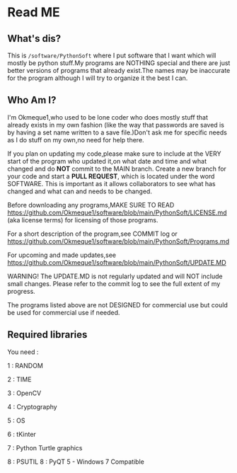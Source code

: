 # Read ME

## What's dis?

This is `/software/PythonSoft` where I put software that I want which will mostly be python stuff.My programs are NOTHING special and there are just better versions of programs that 
already exist.The names may be inaccurate for the program although I will try to organize it the best I can.

## Who Am I?

I'm Okmeque1,who used to be lone coder who does mostly stuff that already exists in my own fashion (like the way that passwords are saved is by having a set name written to a save file.)Don't ask me for specific needs as I do stuff on my own,no need for help there.

If you plan on updating my code,please make sure to include at the VERY start of the program who updated it,on what date and time and what changed and do **NOT** commit to the MAIN branch. Create a new branch for your code and start a **PULL REQUEST**, which is located under the word SOFTWARE. This is important as it allows collaborators to see what has changed and what can and needs to be changed. 

Before downloading any programs,MAKE SURE TO READ https://github.com/Okmeque1/software/blob/main/PythonSoft/LICENSE.md (aka license terms) for licensing of those programs.

For a short description of the program,see COMMIT log or https://github.com/Okmeque1/software/blob/main/PythonSoft/Programs.md

For upcoming and made updates,see https://github.com/Okmeque1/software/blob/main/PythonSoft/UPDATE.MD 

WARNING! The UPDATE.MD is not regularly updated and will NOT include small changes. Please refer to the commit log to see the full extent of my progress.

The programs listed above are not DESIGNED for commercial use but could be used for commercial use if needed.


## Required libraries

You need : 

1 : RANDOM


2 : TIME


3 : OpenCV


4 : Cryptography


5 : OS


6 : tKinter


7 : Python Turtle graphics


8 : PSUTIL
8 : PyQT 5 - Windows 7 Compatible
